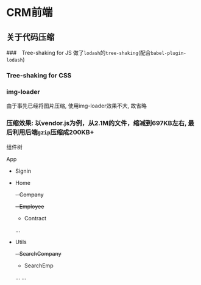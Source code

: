 # CRM前端

## 关于代码压缩
###　Tree-shaking for JS
做了`lodash`的`tree-shaking`(配合`babel-plugin-lodash`)
### Tree-shaking for CSS
### img-loader
由于事先已经将图片压缩, 使用img-loader效果不大, 故省略

### 压缩效果: 以vendor.js为例，从2.1M的文件，缩减到697KB左右, 最后利用后端`gzip`压缩成200KB+

组件树

App
 - Signin
 - Home

    ~~- Company~~

    ~~- Employee~~
    - Contract

    ...
 - Utils

    ~~- SearchCompany~~

    - SearchEmp

    ...
 ...

